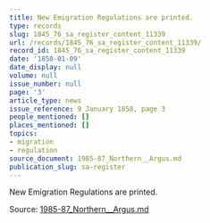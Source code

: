 ```yaml
---
title: New Emigration Regulations are printed.
type: records
slug: 1845_76_sa_register_content_11339
url: /records/1845_76_sa_register_content_11339/
record_id: 1845_76_sa_register_content_11339
date: '1858-01-09'
date_display: null
volume: null
issue_number: null
page: '3'
article_type: news
issue_reference: 9 January 1858, page 3
people_mentioned: []
places_mentioned: []
topics:
- migration
- regulation
source_document: 1985-87_Northern__Argus.md
publication_slug: sa-register
---
```


New Emigration Regulations are printed.

Source: [1985-87_Northern__Argus.md](/downloads/markdown/1985-87_Northern__Argus.md)
